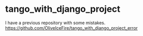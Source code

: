 # tango_with_django_project
I have a previous repository with some mistakes.  https://github.com/OliveIceFire/tango_with_django_project_error
